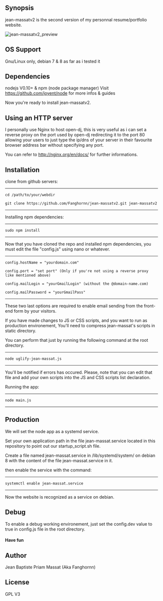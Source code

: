 ## Synopsis

jean-massatv2 is the second version of my personnal resume/portfolio website.

![jean-massatv2_preview](http://i.imgur.com/TVg3EIQ.jpg)

## OS Support

Gnu/Linux only, debian 7 & 8 as far as i tested it

## Dependencies
  
nodejs V0.10+ & npm (node package manager) 
Visit https://github.com/joyent/node for more infos & guides

Now you're ready to install jean-massatv2.

## Using an HTTP server

I personally use Nginx to host open-dj, this is very useful as i can set a reverse proxy on the port used by open-dj
redirecting it to the port 80 allowing your users to just type the ip/dns of your server in their favourite browser address bar without specifying any port.

You can refer to http://nginx.org/en/docs/ for further informations.

## Installation

clone from github servers:

---------------------------------------------------

    cd /path/to/your/webdir
 
    git clone https://github.com/Fanghornn/jean-massatv2.git jean-massatv2

---------------------------------------------------

Installing npm dependencies:
  
----------------------------------------------------
    
    sudo npm install
    
----------------------------------------------------

Now that you have cloned the repo and installed npm dependencies, 
you must edit the file "config.js" using nano or whatever.

---------------------------------------------------

    config.hostName = "yourdomain.com"
    
    config.port = "set port" (Only if you're not using a reverse proxy like mentioned above)

    config.mailLogin = "yourGmailLogin" (without the @domain-name.com)

    config.mailPassword = "yourGmailPass"

---------------------------------------------------

These two last options are required to enable email sending from the front-end form by your visitors.

If you have made changes to JS or CSS scripts, and you want to run as production environement,
You'll need to compress jean-massat's scripts in static directory.

You can perform that just by running the following command at the root directory.

----------------------------------------------------

    node uglify-jean-massat.js

----------------------------------------------------

You'll be notified if errors has occured.
Please, note that you can edit that file and add your own scripts into the JS and CSS scripts list declaration.

Running the app:

----------------------------------------------------

    node main.js

----------------------------------------------------

## Production

We will set the node app as a systemd service.

Set your own application path in the file jean-massat.service located in this repository to point out our startup_script.sh file.

Create a file named jean-massat.service in /lib/systemd/system/ on debian 8 with the content of the file jean-massat.service in it.

then enable the service with the command:

----------------------------------------------------

    systemctl enable jean-massat.service

----------------------------------------------------

Now the website is recognized as a service on debian.

## Debug 

To enable a debug working environement, just set the config.dev value to true in config.js file in the root directory.

#### Have fun

## Author

Jean Baptiste Priam Massat (Aka Fanghornn)

## License

GPL V3
